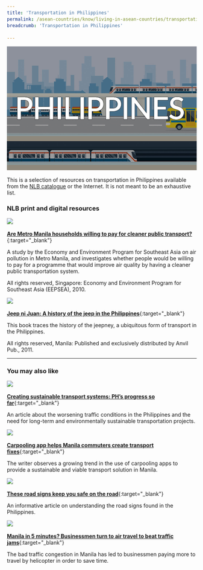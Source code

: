 ```yaml
---
title: 'Transportation in Philippines'
permalink: /asean-countries/know/living-in-asean-countries/transportation-in-philippines/
breadcrumb: 'Transportation in Philippines'

---
```



<img src="/images/asean-living/Transportation-Philippines.jpg" alt="Transportation Philippines banner" style="width:800px;" />

 This is a selection of resources on transportation in Philippines available from the [NLB catalogue](http://catalogue.nlb.gov.sg/) or the Internet.  It is not meant to be an exhaustive list.

### **NLB print and digital resources**

<img src="/images/book-covers/Are-Metro-Manila-households-willing-to-pay-for-cleaner-public-transport.png" style="width:150px;" />

[**Are Metro Manila households willing to pay for cleaner public transport?**](http://eservice.nlb.gov.sg/item_holding.aspx?bid=14206186){:target="_blank"}

A study by the Economy and Environment Program for Southeast Asia on air pollution in Metro Manila, and investigates whether people would be willing to pay for a programme that would improve air quality by having a cleaner public transportation system.

All rights reserved, Singapore: Economy and Environment Program for Southeast Asia (EEPSEA), 2010.

<img src="/images/book-covers/Jeep-ni-Juan-A-history-of-the-jeep-in-the-Philippines.png" style="width:150px;" />

[**Jeep ni Juan: A history of the jeep in the Philippines**](http://eservice.nlb.gov.sg/item_holding.aspx?bid=14086756){:target="_blank"}

This book traces the history of the jeepney, a ubiquitous form of transport in the Philippines.

All rights reserved, Manila: Published and exclusively distributed by Anvil Pub., 2011.

---

### **You may also like**

<img src="/images/resources/Article 4.jpg" style="width:180px;" />

[**Creating sustainable transport systems: PH’s progress so far**](https://www.rappler.com/science-nature/environment/127075-philippines-sustainable-transportation-strategy){:target="_blank"}

An article about the worsening traffic conditions in the Philippines and the need for long-term and environmentally sustainable transportation projects.

<img src="/images/resources/Article 1.jpg" style="width:180px;" />

[**Carpooling app helps Manila commuters create transport fixes**](https://www.rappler.com/business/industries/215-tech-biz/142853-carpooling-wunder-metro-manila-transportation){:target="_blank"}

The writer observes a growing trend in the use of carpooling apps to provide a sustainable and viable transport solution in Manila.

<img src="/images/resources/Article 2.jpg" style="width:180px;" />

[**These road signs keep you safe on the road**](https://www.rappler/com/move-ph/issues/road-safety/166081-philippines-road-signs-road-safety){:target="_blank"}

An informative article on understanding the road signs found in the Philippines.

<img src="/images/resources/Article 4.jpg" style="width:180px;" />

[**Manila in 5 minutes? Businessmen turn to air travel to beat traffic jams**](https://www.rappler.com/business/features/127968-asian-aerospace-air-transport-traffic-manila){:target="_blank"}

The bad traffic congestion in Manila has led to businessmen paying more to travel by helicopter in order to save time.